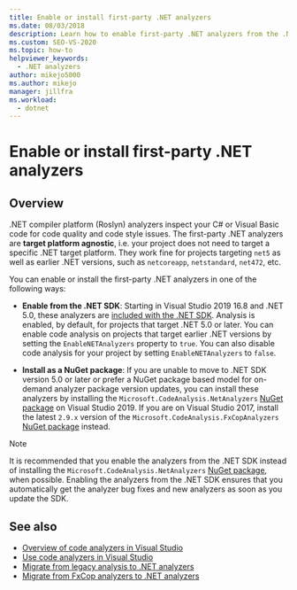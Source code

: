 ```yaml
---
title: Enable or install first-party .NET analyzers
ms.date: 08/03/2018
description: Learn how to enable first-party .NET analyzers from the .NET SDK or install these analyzers as a NuGet package.
ms.custom: SEO-VS-2020
ms.topic: how-to
helpviewer_keywords:
  - .NET analyzers
author: mikejo5000
ms.author: mikejo
manager: jillfra
ms.workload:
  - dotnet
---
```

# Enable or install first-party .NET analyzers

## Overview

.NET compiler platform (Roslyn) analyzers inspect your C# or Visual Basic code for code quality and code style issues. The first-party .NET analyzers are **target platform agnostic**, i.e. your project does not need to target a specific .NET target platform. They work fine for projects targeting  `net5` as well as earlier .NET versions, such as `netcoreapp`, `netstandard`, `net472`, etc.

You can enable or install the first-party .NET analyzers in one of the following ways:

- **Enable from the .NET SDK**: Starting in Visual Studio 2019 16.8 and .NET 5.0, these analyzers are [included with the .NET SDK](/dotnet/fundamentals/code-analysis/overview). Analysis is enabled, by default, for projects that target .NET 5.0 or later. You can enable code analysis on projects that target earlier .NET versions by setting the `EnableNETAnalyzers` property to `true`. You can also disable code analysis for your project by setting `EnableNETAnalyzers` to `false`.

- **Install as a NuGet package**: If you are unable to move to .NET SDK version 5.0 or later or prefer a NuGet package based model for on-demand analyzer package version updates, you can install these analyzers by installing the `Microsoft.CodeAnalysis.NetAnalyzers` [NuGet package](https://www.nuget.org/packages/Microsoft.CodeAnalysis.NetAnalyzers) on Visual Studio 2019. If you are on Visual Studio 2017, install the latest `2.9.x` version of the `Microsoft.CodeAnalysis.FxCopAnalyzers` [NuGet package](https://www.nuget.org/packages/Microsoft.CodeAnalysis.FxCopAnalyzers/) instead.

> [!NOTE]
> It is recommended that you enable the analyzers from the .NET SDK instead of installing the `Microsoft.CodeAnalysis.NetAnalyzers` [NuGet package](https://www.nuget.org/packages/Microsoft.CodeAnalysis.NetAnalyzers), when possible. Enabling the analyzers from the .NET SDK ensures that you automatically get the analyzer bug fixes and new analyzers as soon as you update the SDK.

## See also

- [Overview of code analyzers in Visual Studio](roslyn-analyzers-overview.md)
- [Use code analyzers in Visual Studio](use-roslyn-analyzers.md)
- [Migrate from legacy analysis to .NET analyzers](migrate-from-legacy-analysis-to-net-analyzers.md)
- [Migrate from FxCop analyzers to .NET analyzers](migrate-from-fxcop-analyzers-to-net-analyzers.md)
